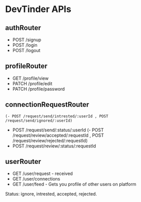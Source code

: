 # DevTinder APIs

## authRouter

- POST /signup
- POST /login
- POST /logout

## profileRouter

- GET /profile/view
- PATCH /profile/edit
- PATCH /profile/password

## connectionRequestRouter

    (- POST /request/send/intrested/:userId , POST /request/send/ignored/:userId)
- POST /request/send/:status/:userId 
    (- POST /request/review/accepted/:requestId , POST /request/review/rejected/:requestId)
- POST /request/review/:status/:requestId

## userRouter

- GET /user/request - received
- GET /user/connections
- GET /user/feed - Gets you profile of other users on platform

Status: ignore, intrested, accepted, rejected.

